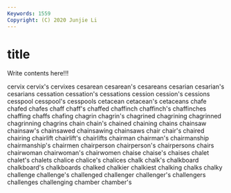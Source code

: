 ```yaml
---
Keywords: 1559
Copyright: (C) 2020 Junjie Li
---
```


# title

Write contents here!!!
 
cervix 
cervix's 
cervixes 
cesarean 
cesarean's 
cesareans 
cesarian 
cesarian's 
cesarians
cessation 
cessation's 
cessations 
cession 
cession's 
cessions 
cesspool 
cesspool's 
cesspools 
cetacean
cetacean's 
cetaceans 
chafe 
chafed 
chafes 
chaff 
chaff's 
chaffed 
chaffinch 
chaffinch's
chaffinches 
chaffing 
chaffs 
chafing 
chagrin 
chagrin's 
chagrined 
chagrining 
chagrinned 
chagrinning
chagrins 
chain 
chain's 
chained 
chaining 
chains 
chainsaw 
chainsaw's 
chainsawed 
chainsawing
chainsaws 
chair 
chair's 
chaired 
chairing 
chairlift 
chairlift's 
chairlifts 
chairman 
chairman's
chairmanship 
chairmanship's 
chairmen 
chairperson 
chairperson's 
chairpersons 
chairs 
chairwoman 
chairwoman's 
chairwomen
chaise 
chaise's 
chaises 
chalet 
chalet's 
chalets 
chalice 
chalice's 
chalices 
chalk
chalk's 
chalkboard 
chalkboard's 
chalkboards 
chalked 
chalkier 
chalkiest 
chalking 
chalks 
chalky
challenge 
challenge's 
challenged 
challenger 
challenger's 
challengers 
challenges 
challenging 
chamber 
chamber's
